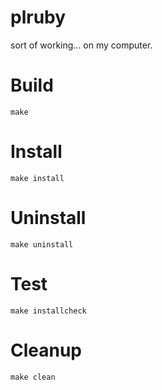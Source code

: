 
# plruby

sort of working... on my computer.

# Build

    make

# Install

    make install

# Uninstall

    make uninstall

# Test

    make installcheck

# Cleanup

    make clean
